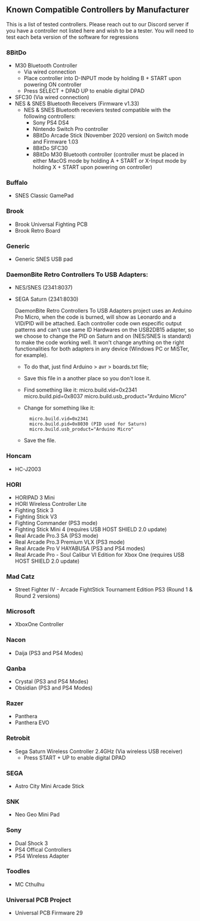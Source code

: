 ## Known Compatible Controllers by Manufacturer
This is a list of tested controllers. Please reach out to our Discord server if you have a controller not listed here and wish to be a tester.  You will need to test each beta version of the software for regressions

### 8BitDo
- M30 Bluetooth Controller
	- Via wired connection
	- Place controller into D-INPUT mode by holding B + START upon powering ON controller
	- Press SELECT + DPAD UP to enable digital DPAD
- SFC30 (Via wired connection)
- NES & SNES Bluetooth Receivers (Firmware v1.33) 
  - NES & SNES Bluetooth receviers tested compatible with the following controllers:
    - Sony PS4 DS4
    - Nintendo Switch Pro controller
    - 8BitDo Arcade Stick (November 2020 version) on Switch mode and Firmware 1.03
    - 8BitDo SFC30
    - 8BitDo M30 Bluetooth controller (controller must be placed in either MacOS mode by holding A + START or X-Input mode by holding X + START upon powering on controller)

### Buffalo
- SNES Classic GamePad

### Brook
- Brook Universal Fighting PCB
- Brook Retro Board

### Generic
- Generic SNES USB pad

### DaemonBite Retro Controllers To USB Adapters:
- NES/SNES (2341:8037)
- SEGA Saturn (2341:8030)
	
	DaemonBite Retro Controllers To USB Adapters project uses an Arduino Pro Micro, when the code is burned, will show as Leonardo and a VID/PID will be attached. Each controller code own especific output patterns and can't use same ID Hardwares on the USB2DB15 adapter, so we choose to change the PID on Saturn and on (NES/SNES is standard) to make the code working well. It won't change anything on the right functionalities for both adapters in any device (Windows PC or MiSTer, for example).
	
	- To do that, just find Arduino > avr > boards.txt file; 
	- Save this file in a another place so you don't lose it. 
	- Find something like it: 
		micro.build.vid=0x2341
		micro.build.pid=0x8037
		micro.build.usb_product="Arduino Micro"

	- Change for something like it:

			micro.build.vid=0x2341		
			micro.build.pid=0x8030 (PID used for Saturn)
			micro.build.usb_product="Arduino Micro"
	- Save the file.


### Honcam
- HC-J2003

### HORI
- HORIPAD 3 Mini
- HORI Wireless Controller Lite
- Fighting Stick 3
- Fighting Stick V3
- Fighting Commander (PS3 mode)
- Fighting Stick Mini 4 (requires USB HOST SHIELD 2.0 update)
- Real Arcade Pro.3 SA (PS3 mode)
- Real Arcade Pro.3 Premium VLX (PS3 mode)
- Real Arcade Pro V HAYABUSA (PS3 and PS4 modes)
- Real Arcade Pro - Soul Calibur VI Edition for Xbox One (requires USB HOST SHIELD 2.0 update)

### Mad Catz
- Street Fighter IV - Arcade FightStick Tournament Edition PS3 (Round 1 & Round 2 versions)

### Microsoft
- XboxOne Controller

### Nacon
- Daija (PS3 and PS4 Modes)

### Qanba
- Crystal (PS3 and PS4 Modes)
- Obsidian (PS3 and PS4 Modes)

### Razer
- Panthera
- Panthera EVO

### Retrobit
- Sega Saturn Wireless Controller 2.4GHz (Via wireless USB receiver)
	- Press START + UP to enable digital DPAD
### SEGA
- Astro City Mini Arcade Stick

### SNK
- Neo Geo Mini Pad

### Sony
- Dual Shock 3
- PS4 Offical Controllers
- PS4 Wireless Adapter

### Toodles
- MC Cthulhu

### Universal PCB Project
- Universal PCB Firmware 29

